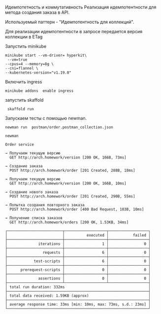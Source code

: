 Идемпотетность и коммутативность
Реализация идемпотентности для метода создания заказа в API.

Используемый паттерн - "Идемпотентность для коллекций".

Для реализации идемпотентности в запросе передается версия коллекции в ETag


Запустить minikube 
```
minikube start --vm-driver= hyperkit\
 --vm=true
--cpus=4 --memory=8g \
--cni=flannel \
--kubernetes-version="v1.19.0" 
```

Включить ingress
```
minikube addons  enable ingress
```

запустить skaffold 

```
 skaffold run
 ```

Запускаем тесты с помощью newman. 

```
newman run  postman/order.postman_collection.json
```

```
newman

Order service

→ Получаем текущую версию
  GET http://arch.homework/version [200 OK, 166B, 73ms]

→ Создание заказа
  POST http://arch.homework/order [201 Created, 288B, 18ms]

→ Получаем текущую версию
  GET http://arch.homework/version [200 OK, 166B, 10ms]

→ Создание нового заказа
  POST http://arch.homework/order [201 Created, 290B, 55ms]

→ Попытка создания повторного заказа
  POST http://arch.homework/order [400 Bad Request, 103B, 10ms]

→ Получение списка заказов
  GET http://arch.homework/orders [200 OK, 1.53KB, 34ms]

┌─────────────────────────┬───────────────────┬──────────────────┐
│                         │          executed │           failed │
├─────────────────────────┼───────────────────┼──────────────────┤
│              iterations │                 1 │                0 │
├─────────────────────────┼───────────────────┼──────────────────┤
│                requests │                 6 │                0 │
├─────────────────────────┼───────────────────┼──────────────────┤
│            test-scripts │                 6 │                0 │
├─────────────────────────┼───────────────────┼──────────────────┤
│      prerequest-scripts │                 0 │                0 │
├─────────────────────────┼───────────────────┼──────────────────┤
│              assertions │                 0 │                0 │
├─────────────────────────┴───────────────────┴──────────────────┤
│ total run duration: 332ms                                      │
├────────────────────────────────────────────────────────────────┤
│ total data received: 1.59KB (approx)                           │
├────────────────────────────────────────────────────────────────┤
│ average response time: 33ms [min: 10ms, max: 73ms, s.d.: 23ms] │
└────────────────────────────────────────────────────────────────┘

 ```

